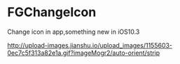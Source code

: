 # FGChangeIcon
Change icon in app,something new in iOS10.3

http://upload-images.jianshu.io/upload_images/1155603-0ec7c5f313a82e1a.gif?imageMogr2/auto-orient/strip
